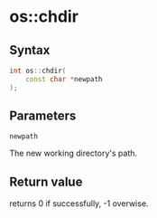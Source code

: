 <h1>os::chdir</h1>
<h2>Syntax</h2>

```C++
int os::chdir(
    const char *newpath
);
```

<h2>Parameters</h2>

`newpath`

The new working directory's path.

<h2>Return value</h2>

returns 0 if successfully, -1 overwise.